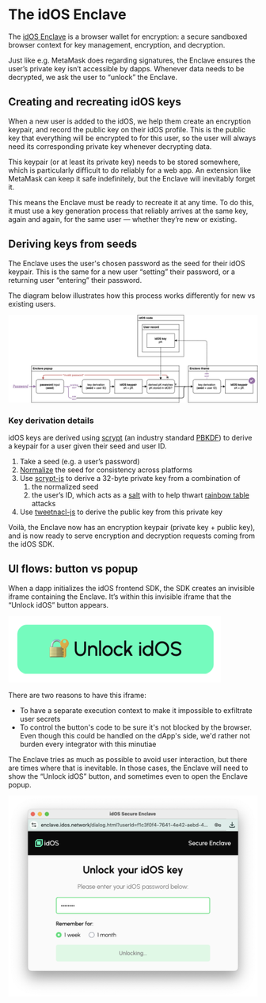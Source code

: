 # The idOS Enclave

The [idOS Enclave](https://github.com/idos-network/idos-sdk-js/tree/main/apps/idos-enclave/) is a browser wallet for encryption: a secure sandboxed browser context for key management, encryption, and decryption.

Just like e.g. MetaMask does regarding signatures, the Enclave ensures the user’s private key isn’t accessible by dapps. Whenever data needs to be decrypted, we ask the user to “unlock” the Enclave.

## Creating and recreating idOS keys

When a new user is added to the idOS, we help them create an encryption keypair, and record the public key on their idOS profile. This is the public key that everything will be encrypted to for this user, so the user will always need its corresponding private key whenever decrypting data.

This keypair (or at least its private key) needs to be stored somewhere, which is particularly difficult to do reliably for a web app. An extension like MetaMask can keep it safe indefinitely, but the Enclave will inevitably forget it.

This means the Enclave must be ready to recreate it at any time. To do this, it must use a key generation process that reliably arrives at the same key, again and again, for the same user — whether they’re new or existing.

## Deriving keys from seeds

The Enclave uses the user's chosen password as the seed for their idOS keypair. This is the same for a new user “setting” their password, or a returning user “entering” their password.

The diagram below illustrates how this process works differently for new vs existing users.

![key derivation diagram](assets/enclave-password.svg)

### Key derivation details

idOS keys are derived using [scrypt](https://en.wikipedia.org/wiki/Scrypt) (an industry standard [PBKDF](https://en.wikipedia.org/wiki/Key_derivation_function)) to derive a keypair for a user given their seed and user ID.

1. Take a seed (e.g. a user’s password)
2. [Normalize](https://developer.mozilla.org/en-US/docs/Web/JavaScript/Reference/Global_Objects/String/normalize) the seed for consistency across platforms
3. Use [scrypt-js](https://github.com/ricmoo/scrypt-js) to derive a 32-byte private key from a combination of
    1. the normalized seed
    2. the user’s ID, which acts as a [salt](https://en.wikipedia.org/wiki/Salt_(cryptography)) with to help thwart [rainbow table](https://en.wikipedia.org/wiki/Rainbow_table) attacks
4. Use [tweetnacl-js](https://github.com/dchest/tweetnacl-js) to derive the public key from this private key

Voilà, the Enclave now has an encryption keypair (private key + public key), and is now ready to serve encryption and decryption requests coming from the idOS SDK.

## UI flows: button vs popup

When a dapp initializes the idOS frontend SDK, the SDK creates an invisible iframe containing the Enclave. It’s within this invisible iframe that the “Unlock idOS” button appears.

![enclave unlock button](assets/enclave-unlock-button.png)

There are two reasons to have this iframe:
- To have a separate execution context to make it impossible to exfiltrate user secrets
- To control the button's code to be sure it's not blocked by the browser. Even though this could be handled on the dApp's side, we'd rather not burden every integrator with this minutiae

The Enclave tries as much as possible to avoid user interaction, but there are times where that is inevitable. In those cases, the Enclave will need to show the “Unlock idOS” button, and sometimes even to open the Enclave popup.

![enclave popup](assets/enclave-popup.png)
